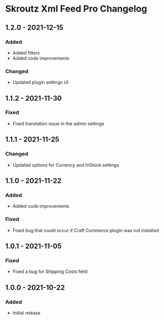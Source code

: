 # Skroutz Xml Feed Pro Changelog

## 1.2.0 - 2021-12-15
### Added
- Added filters
- Added code improvements

### Changed
- Updated plugin settings UI

## 1.1.2 - 2021-11-30
### Fixed
- Fixed translation issue in the admin settings

## 1.1.1 - 2021-11-25
### Changed
- Updated options for Currency and InStock settings

## 1.1.0 - 2021-11-22
### Added
- Added code improvements

### Fixed
- Fixed bug that could occur if Craft Commerce plugin was not installed

## 1.0.1 - 2021-11-05
### Fixed
- Fixed a bug for Shipping Costs field

## 1.0.0 - 2021-10-22
### Added
- Initial release
